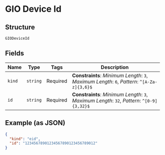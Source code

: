 
# GIO Device Id

## Structure

`GIODeviceId`

## Fields

| Name | Type | Tags | Description |
|  --- | --- | --- | --- |
| `kind` | `string` | Required | **Constraints**: *Minimum Length*: `3`, *Maximum Length*: `6`, *Pattern*: `^[A-Za-z]{3,6}$` |
| `id` | `string` | Required | **Constraints**: *Minimum Length*: `3`, *Maximum Length*: `32`, *Pattern*: `^[0-9]{3,32}$` |

## Example (as JSON)

```json
{
  "kind": "eid",
  "id": "12345678901234567890123456789012"
}
```

